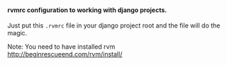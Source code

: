 #### rvmrc configuration to working with django projects.

Just put this ``.rvmrc`` file in your django project root and the file will do the magic.

Note:
    You need to have installed rvm http://beginrescueend.com/rvm/install/